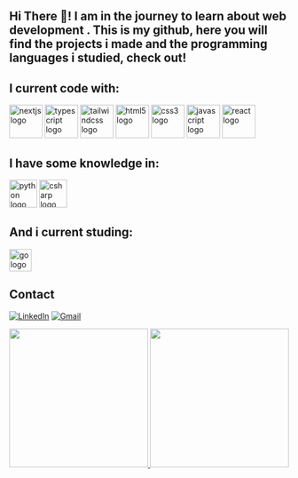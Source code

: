 <h2 align="left" >Hi There 👋! I am in the journey to learn about web development . This is my github, here you will find the projects i made and the programming languages i studied, check out!</h2>

## I current code with:
<div align="left" padding="2rem">
  <img src="https://cdn.jsdelivr.net/gh/devicons/devicon@latest/icons/nextjs/nextjs-original.svg" height="60" alt="nextjs logo"/>
  <img src="https://cdn.jsdelivr.net/gh/devicons/devicon/icons/typescript/typescript-original.svg" height="60" alt="typescript logo"/>
  <img src="https://cdn.jsdelivr.net/gh/devicons/devicon@latest/icons/tailwindcss/tailwindcss-original.svg" height="60" alt="tailwindcss logo"/>
  <img src="https://cdn.jsdelivr.net/gh/devicons/devicon/icons/html5/html5-original.svg" height="60" alt="html5 logo"/>
  <img src="https://cdn.jsdelivr.net/gh/devicons/devicon/icons/css3/css3-original.svg" height="60" alt="css3 logo"/>  
  <img src="https://cdn.jsdelivr.net/gh/devicons/devicon/icons/javascript/javascript-original.svg" height="60" alt="javascript logo"/> 
  <img src="https://cdn.jsdelivr.net/gh/devicons/devicon/icons/react/react-original.svg" height="60" alt="react logo"/>  
</div>

## I have some knowledge in:
<div align="left" >
  <img src="https://cdn.jsdelivr.net/gh/devicons/devicon/icons/python/python-original.svg" height="50" alt="python logo"/> 
  <img src="https://cdn.jsdelivr.net/gh/devicons/devicon@latest/icons/csharp/csharp-original.svg" height="50" alt="csharp logo" />
</div>

## And i current studing:
<div align="left" >
  <img src="https://cdn.jsdelivr.net/gh/devicons/devicon@latest/icons/go/go-original-wordmark.svg" height="40" alt="go logo" />
</div>

## Contact

[![LinkedIn](https://img.shields.io/badge/LinkedIn-000?style=for-the-badge&logo=linkedin&logoColor=0E76A8)](https://www.linkedin.com/in/lucas-andrade-53303419b/)
[![Gmail](https://img.shields.io/badge/Gmail-D14836?style=for-the-badge&logo=gmail&logoColor=white)](mailto:lucas.n.andrade03@gmail.com/)

<div>
<a href="https://github.com/jacksxx">
<img loading="lazy" height="250em" src="https://github-readme-stats.vercel.app/api/top-langs/?username=jacksxx&layout=donut&langs_count=7&theme=monokai"/>
<img loading="lazy" height="250em" src="https://github-readme-stats.vercel.app/api?username=jacksxx&show_icons=true&theme=dracula&include_all_commits=true&count_private=true"/>
</div>
